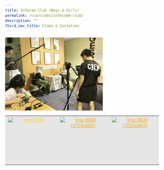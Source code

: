 ```yaml
---
title: Infocom Club (Boys & Girls)
permalink: /cca/clubs/infocomm-club/
description: ""
third_nav_title: Clubs & Societies
---
```

![](/images/infocomm%201%20Small.jpeg)

<table class=" aligncenter" style="box-sizing: inherit; border-collapse: collapse; border-spacing: 0px; max-width: 100%; margin: auto; display: block; clear: both; color: rgb(34, 34, 34); font-family: &quot;Source Sans Pro&quot;, sans-serif; font-size: 16px; font-style: normal; font-variant-ligatures: normal; font-variant-caps: normal; font-weight: 400; letter-spacing: normal; orphans: 2; text-align: start; text-transform: none; white-space: normal; widows: 2; word-spacing: 0px; -webkit-text-stroke-width: 0px; background-color: rgb(255, 255, 255); text-decoration-thickness: initial; text-decoration-style: initial; text-decoration-color: initial; width: 826.664px;"><tbody style="box-sizing: inherit;"><tr style="box-sizing: inherit; background: rgb(230, 230, 230);"><td style="box-sizing: inherit; padding: 5px 10px; text-align: center;"><a href="https://ganengsengsch.moe.edu.sg/wp-content/uploads/2019/08/IMG_9186.jpg" target="_blank" rel="noopener noreferrer" style="box-sizing: inherit; background-color: transparent; transition: all 0.25s ease-in-out 0s; outline: 0px; color: rgb(255, 208, 26); text-decoration: underline;"><img class="aligncenter wp-image-19478 size-thumbnail" src="https://ganengsengsch.moe.edu.sg/wp-content/uploads/2019/08/IMG_9186-150x150.jpg" alt="Img 9186" width="150" height="150" style="box-sizing: inherit; border: 0px; vertical-align: middle; max-width: 100%; height: auto; margin: auto; display: block; clear: both;"></a></td><td style="box-sizing: inherit; padding: 5px 10px; text-align: center;"><a href="https://ganengsengsch.moe.edu.sg/wp-content/uploads/2019/09/IMG_3598-1024x683.jpg" target="_blank" rel="noopener noreferrer" style="box-sizing: inherit; background-color: transparent; transition: all 0.25s ease-in-out 0s; color: rgb(241, 174, 22); text-decoration: underline;"><img class="aligncenter wp-image-19571 size-thumbnail" src="https://ganengsengsch.moe.edu.sg/wp-content/uploads/2019/09/IMG_3598-1024x683-150x150.jpg" alt="Img 3598 (1024x683)" width="150" height="150" style="box-sizing: inherit; border: 0px; vertical-align: middle; max-width: 100%; height: auto; margin: auto; display: block; clear: both;"></a></td><td style="box-sizing: inherit; padding: 5px 10px; text-align: center;"><a href="https://ganengsengsch.moe.edu.sg/wp-content/uploads/2019/09/IMG_3609-1024x683.jpg" target="_blank" rel="noopener noreferrer" style="box-sizing: inherit; background-color: transparent; transition: all 0.25s ease-in-out 0s; color: rgb(241, 174, 22); text-decoration: underline;"><img class="aligncenter wp-image-19572 size-thumbnail" src="https://ganengsengsch.moe.edu.sg/wp-content/uploads/2019/09/IMG_3609-1024x683-150x150.jpg" alt="Img 3609 (1024x683)" width="150" height="150" style="box-sizing: inherit; border: 0px; vertical-align: middle; max-width: 100%; height: auto; margin: auto; display: block; clear: both;"></a></td></tr></tbody></table>